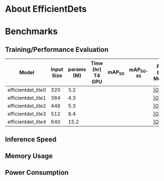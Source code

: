 # About EfficientDets
# Benchmarks
## Training/Performance Evaluation 

|  Model     |  Input Size     |  params (M)     | Time (hr)<br>T4 GPU   |  mAP<sub>50     |  mAP<sub>50-95     | Pre-built Models   |
|------------|---------|-------|-----------------------|-----------------|--------------------|--------------------|
| efficientdet_lite0   | 320      | 3.2  |                       |                 |                    |[[ONNX]](https://itriaihub.blob.core.windows.net/modelzoo/Object-Detection/EfficientDets/efficientdet_lite0.onnx) |
| efficientdet_lite1   | 384      | 4.3  |                       |                 |                    |[[ONNX]](https://itriaihub.blob.core.windows.net/modelzoo/Object-Detection/EfficientDets/efficientdet_lite1.onnx) |
| efficientdet_lite2   | 448      | 5.3  |                       |                 |                    |[[ONNX]](https://itriaihub.blob.core.windows.net/modelzoo/Object-Detection/EfficientDets/efficientdet_lite2.onnx) |
| efficientdet_lite3   | 512      | 8.4  |                       |                 |                    |[[ONNX]](https://itriaihub.blob.core.windows.net/modelzoo/Object-Detection/EfficientDets/efficientdet_lite3.onnx) |
| efficientdet_lite4   | 640      | 15.2 |                       |                 |                    |[[ONNX]](https://itriaihub.blob.core.windows.net/modelzoo/Object-Detection/EfficientDets/efficientdet_lite4.onnx) |

## Inference Speed 
## Memory Usage
## Power Consumption
